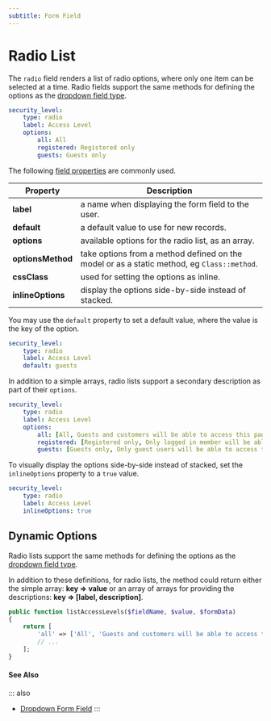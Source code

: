 ```yaml
---
subtitle: Form Field
---
```

# Radio List

The `radio` field renders a list of radio options, where only one item can be selected at a time. Radio fields support the same methods for defining the options as the [dropdown field type](./field-dropdown.md).

```yaml
security_level:
    type: radio
    label: Access Level
    options:
        all: All
        registered: Registered only
        guests: Guests only
```

The following [field properties](../form-fields.md) are commonly used.

Property | Description
------------- | -------------
**label** | a name when displaying the form field to the user.
**default** | a default value to use for new records.
**options** | available options for the radio list, as an array.
**optionsMethod** | take options from a method defined on the model or as a static method, eg `Class::method`.
**cssClass** | used for setting the options as inline.
**inlineOptions** | display the options side-by-side instead of stacked.

You may use the `default` property to set a default value, where the value is the key of the option.

```yaml
security_level:
    type: radio
    label: Access Level
    default: guests
```

In addition to a simple arrays, radio lists support a secondary description as part of their `options`.

```yaml
security_level:
    type: radio
    label: Access Level
    options:
        all: [All, Guests and customers will be able to access this page.]
        registered: [Registered only, Only logged in member will be able to access this page.]
        guests: [Guests only, Only guest users will be able to access this page.]
```

To visually display the options side-by-side instead of stacked, set the `inlineOptions` property to a `true` value.

```yaml
security_level:
    type: radio
    label: Access Level
    inlineOptions: true
```

## Dynamic Options

Radio lists support the same methods for defining the options as the [dropdown field type](./field-dropdown.md).


In addition to these definitions, for radio lists, the method could return either the simple array: **key => value** or an array of arrays for providing the descriptions: **key => [label, description]**.

```php
public function listAccessLevels($fieldName, $value, $formData)
{
    return [
        'all' => ['All', 'Guests and customers will be able to access this page.'],
        // ...
    ];
}
```

#### See Also

::: also
* [Dropdown Form Field](./field-dropdown.md)
:::
